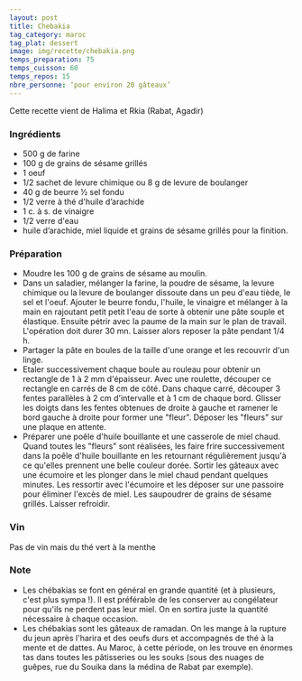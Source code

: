 ```yaml
---
layout: post
title: Chebakia
tag_category: maroc
tag_plat: dessert
image: img/recette/chebakia.png
temps_preparation: 75
temps_cuisson: 60
temps_repos: 15
nbre_personne: ‘pour environ 20 gâteaux’
---
```

Cette recette vient de Halima et Rkia (Rabat, Agadir)

### Ingrédients
* 500 g de farine
* 100 g de grains de sésame grillés
* 1 oeuf
* 1/2 sachet de levure chimique ou 8 g de levure de boulanger
* 40 g de beurre ½ sel fondu
* 1/2 verre à thé d'huile d’arachide
* 1 c. à s. de vinaigre
* 1/2 verre d'eau
* huile d’arachide, miel liquide et grains de sésame grillés pour la finition.

### Préparation
* Moudre les 100 g de grains de sésame au moulin.
* Dans un saladier, mélanger la farine, la poudre de sésame, la levure chimique ou la levure de boulanger dissoute dans un peu d'eau tiède, le sel et l'oeuf. Ajouter le beurre fondu, l'huile, le vinaigre et mélanger à la main en rajoutant petit petit l'eau de sorte à obtenir une pâte souple et élastique. Ensuite pétrir avec la paume de la main sur le plan de travail. L'opération doit durer 30 mn. Laisser alors reposer la pâte pendant 1/4 h.
* Partager la pâte en boules de la taille d'une orange et les recouvrir d'un linge.
* Etaler successivement chaque boule au rouleau pour obtenir un rectangle de 1 à 2 mm d'épaisseur. Avec une roulette, découper ce rectangle en carrés de 8 cm de côté. Dans chaque carré, découper 3 fentes parallèles à 2 cm d'intervalle et à 1 cm de chaque bord. Glisser les doigts dans les fentes obtenues de droite à gauche et ramener le bord gauche à droite pour former une "fleur". Déposer les "fleurs" sur une plaque en attente.
* Préparer une poêle d'huile bouillante et une casserole de miel chaud. Quand toutes les "fleurs" sont réalisées, les faire frire successivement dans la poêle d'huile bouillante en les retournant régulièrement jusqu'à ce qu'elles prennent une belle couleur dorée. Sortir les gâteaux avec une écumoire et les plonger dans le miel chaud pendant quelques minutes. Les ressortir avec l'écumoire et les déposer sur une passoire pour éliminer l'excès de miel. Les saupoudrer de grains de sésame grillés. Laisser refroidir.

### Vin
Pas de vin mais du thé vert à la menthe

### Note
* Les chébakias se font en général en grande quantité (et à plusieurs, c'est plus sympa !). Il est préférable de les conserver au congélateur pour qu'ils ne perdent pas leur miel. On en sortira juste la quantité nécessaire à chaque occasion.
* Les chébakias sont les gâteaux de ramadan. On les mange à la rupture du jeun après l'harira et des oeufs durs et accompagnés de thé à la mente et de dattes. Au Maroc, à cette période, on les trouve en énormes tas dans toutes les pâtisseries ou les souks (sous des nuages de guêpes, rue du Souika dans la médina de Rabat par exemple).
